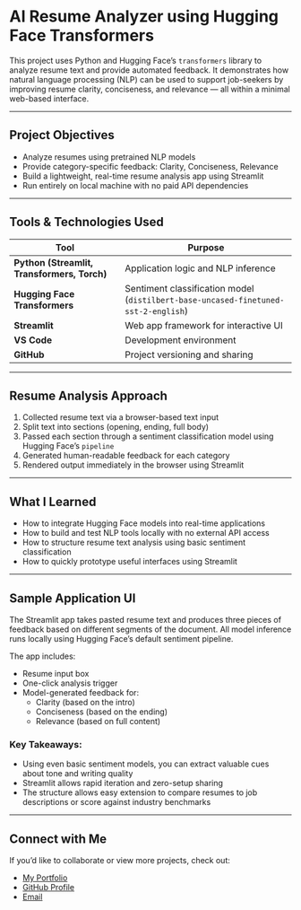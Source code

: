 # AI Resume Analyzer using Hugging Face Transformers

This project uses Python and Hugging Face’s `transformers` library to analyze resume text and provide automated feedback. It demonstrates how natural language processing (NLP) can be used to support job-seekers by improving resume clarity, conciseness, and relevance — all within a minimal web-based interface.

---

## Project Objectives

- Analyze resumes using pretrained NLP models
- Provide category-specific feedback: Clarity, Conciseness, Relevance
- Build a lightweight, real-time resume analysis app using Streamlit
- Run entirely on local machine with no paid API dependencies

---

## Tools & Technologies Used

| Tool | Purpose |
|------|---------|
| **Python (Streamlit, Transformers, Torch)** | Application logic and NLP inference |
| **Hugging Face Transformers** | Sentiment classification model (`distilbert-base-uncased-finetuned-sst-2-english`) |
| **Streamlit** | Web app framework for interactive UI |
| **VS Code** | Development environment |
| **GitHub** | Project versioning and sharing |

---

## Resume Analysis Approach

1. Collected resume text via a browser-based text input
2. Split text into sections (opening, ending, full body)
3. Passed each section through a sentiment classification model using Hugging Face’s `pipeline`
4. Generated human-readable feedback for each category
5. Rendered output immediately in the browser using Streamlit

---

## What I Learned

- How to integrate Hugging Face models into real-time applications
- How to build and test NLP tools locally with no external API access
- How to structure resume text analysis using basic sentiment classification
- How to quickly prototype useful interfaces using Streamlit

---

## Sample Application UI

The Streamlit app takes pasted resume text and produces three pieces of feedback based on different segments of the document. All model inference runs locally using Hugging Face’s default sentiment pipeline.

The app includes:
- Resume input box
- One-click analysis trigger
- Model-generated feedback for:
  - Clarity (based on the intro)
  - Conciseness (based on the ending)
  - Relevance (based on full content)

### Key Takeaways:
- Using even basic sentiment models, you can extract valuable cues about tone and writing quality
- Streamlit allows rapid iteration and zero-setup sharing
- The structure allows easy extension to compare resumes to job descriptions or score against industry benchmarks

---

## Connect with Me

If you’d like to collaborate or view more projects, check out:
- [My Portfolio](https://lakhani-haya.github.io)
- [GitHub Profile](https://github.com/lakhani-haya)
- [Email](mailto:hy.lakhanii@gmail.com)

